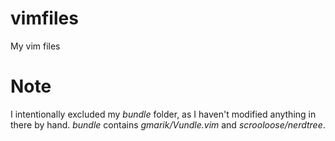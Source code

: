 # vimfiles
My vim files

# Note
I intentionally excluded my *bundle* folder, as I haven't modified anything in there by hand.
*bundle* contains *gmarik/Vundle.vim* and *scrooloose/nerdtree*.
